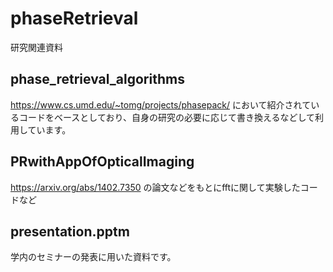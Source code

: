 # phaseRetrieval
研究関連資料

## phase_retrieval_algorithms
https://www.cs.umd.edu/~tomg/projects/phasepack/
において紹介されているコードをベースとしており、自身の研究の必要に応じて書き換えるなどして利用しています。

## PRwithAppOfOpticalImaging
https://arxiv.org/abs/1402.7350 の論文などをもとにfftに関して実験したコードなど

## presentation.pptm
学内のセミナーの発表に用いた資料です。
